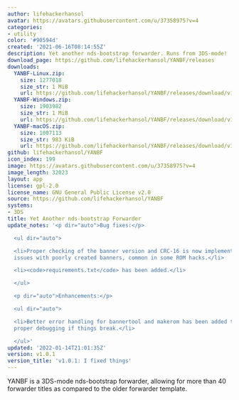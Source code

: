 ```yaml
---
author: lifehackerhansol
avatar: https://avatars.githubusercontent.com/u/37358975?v=4
categories:
- utility
color: '#90594d'
created: '2021-06-16T08:14:55Z'
description: Yet another nds-bootstrap forwarder. Runs from 3DS-mode!
download_page: https://github.com/lifehackerhansol/YANBF/releases
downloads:
  YANBF-Linux.zip:
    size: 1277018
    size_str: 1 MiB
    url: https://github.com/lifehackerhansol/YANBF/releases/download/v1.0.1/YANBF-Linux.zip
  YANBF-Windows.zip:
    size: 1903982
    size_str: 1 MiB
    url: https://github.com/lifehackerhansol/YANBF/releases/download/v1.0.1/YANBF-Windows.zip
  YANBF-macOS.zip:
    size: 1007113
    size_str: 983 KiB
    url: https://github.com/lifehackerhansol/YANBF/releases/download/v1.0.1/YANBF-macOS.zip
github: lifehackerhansol/YANBF
icon_index: 199
image: https://avatars.githubusercontent.com/u/37358975?v=4
image_length: 32023
layout: app
license: gpl-2.0
license_name: GNU General Public License v2.0
source: https://github.com/lifehackerhansol/YANBF
systems:
- 3DS
title: Yet Another nds-bootstrap Forwarder
update_notes: '<p dir="auto">Bug fixes:</p>

  <ul dir="auto">

  <li>Proper checking of the banner version and CRC-16 is now implemented to avoid
  issues with poorly created banners, common in some ROM hacks.</li>

  <li><code>requirements.txt</code> has been added.</li>

  </ul>

  <p dir="auto">Enhancements:</p>

  <ul dir="auto">

  <li>Better error handling for bannertool and makerom has been added to allow for
  proper debugging if things break.</li>

  </ul>'
updated: '2022-01-14T21:01:35Z'
version: v1.0.1
version_title: 'v1.0.1: I fixed things'
---
```

YANBF is a 3DS-mode nds-bootstrap forwarder, allowing for more than 40 forwarder titles as compared to the older forwarder template.